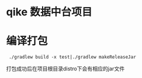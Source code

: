 # qike 数据中台项目

# 编译打包
```shell
 ./gradlew build -x test|./gradlew makeReleaseJar
```
打包成功后在项目根目录distro下会有相应的jar文件